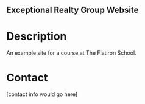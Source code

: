 Exceptional Realty Group Website
---

# Description

An example site for a course at The Flatiron School.

# Contact
[contact info would go here]